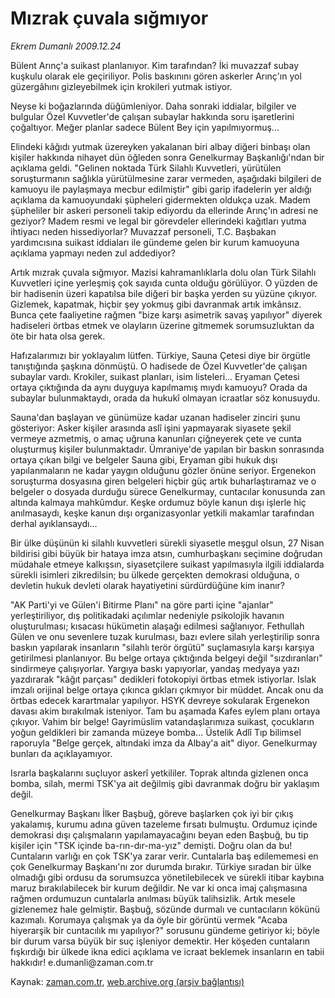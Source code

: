 # Mızrak çuvala sığmıyor

*Ekrem Dumanlı 2009.12.24*

<tr><td class="metin" colspan="2" style="padding-top: 20px; padding-left: 5px; ">Bülent Arınç'a suikast planlanıyor. Kim tarafından? İki muvazzaf subay kuşkulu olarak ele geçiriliyor. Polis baskınını gören askerler Arınç'ın yol güzergâhını gizleyebilmek için krokileri yutmak istiyor.</td></tr><tr><td class="metin" colspan="2" style="padding-top: 20px; padding-left: 5px; "><p>Neyse ki boğazlarında düğümleniyor. Daha sonraki iddialar, bilgiler ve bulgular Özel Kuvvetler'de çalışan subaylar hakkında soru işaretlerini çoğaltıyor. Meğer planlar sadece Bülent Bey için yapılmıyormuş...
<p>Elindeki kâğıdı yutmak üzereyken yakalanan biri albay diğeri binbaşı olan kişiler hakkında nihayet dün öğleden sonra Genelkurmay Başkanlığı'ndan bir açıklama geldi. "Gelinen noktada Türk Silahlı Kuvvetleri, yürütülen soruşturmanın sağlıkla yürütülmesine zarar vermeden, aşağıdaki bilgileri de kamuoyu ile paylaşmaya mecbur edilmiştir" gibi garip ifadelerin yer aldığı açıklama da kamuoyundaki şüpheleri gidermekten oldukça uzak. Madem şüpheliler bir askeri personeli takip ediyordu da ellerinde Arınç'ın adresi ne geziyor? Madem resmi ve legal bir görevdeler ellerindeki kağıtları yutma ihtiyacı neden hissediyorlar? Muvazzaf personeli, T.C. Başbakan yardımcısına suikast iddiaları ile gündeme gelen bir kurum kamuoyuna açıklama yapmayı neden zul addediyor?
<p>Artık mızrak çuvala sığmıyor. Mazisi kahramanlıklarla dolu olan Türk Silahlı Kuvvetleri içine yerleşmiş çok sayıda cunta olduğu görülüyor. O yüzden de bir hadisenin üzeri kapatılsa bile diğeri bir başka yerden su yüzüne çıkıyor. Gizlemek, kapatmak, hiçbir şey yokmuş gibi davranmak artık imkânsız. Bunca çete faaliyetine rağmen "bize karşı asimetrik savaş yapılıyor" diyerek hadiseleri örtbas etmek ve olayların üzerine gitmemek sorumsuzluktan da öte bir hata olsa gerek.
<p>Hafızalarımızı bir yoklayalım lütfen. Türkiye, Sauna Çetesi diye bir örgütle tanıştığında şaşkına dönmüştü. O hadisede de Özel Kuvvetler'de çalışan subaylar vardı. Krokiler, suikast planları, isim listeleri... Eryaman Çetesi ortaya çıktığında da aynı duyguya kapılmamış mıydı kamuoyu? Orada da subaylar bulunmaktaydı, orada da hukukî olmayan icraatlar söz konusuydu.
<p>Sauna'dan başlayan ve günümüze kadar uzanan hadiseler zinciri şunu gösteriyor: Asker kişiler arasında aslî işini yapmayarak siyasete şekil vermeye azmetmiş, o amaç uğruna kanunları çiğneyerek çete ve cunta oluşturmuş kişiler bulunmaktadır. Ümraniye'de yapılan bir baskın sonrasında ortaya çıkan bilgi ve belgeler Sauna gibi, Eryaman gibi hukuk dışı yapılanmaların ne kadar yaygın olduğunu gözler önüne seriyor. Ergenekon soruşturma dosyasına giren belgeleri hiçbir güç artık buharlaştıramaz ve o belgeler o dosyada durduğu sürece Genelkurmay, cuntacılar konusunda zan altında kalmaya mahkûmdur. Keşke ordumuz böyle kanun dışı işlerle hiç anılmasaydı, keşke kanun dışı organizasyonlar yetkili makamlar tarafından derhal ayıklansaydı...
<p>Bir ülke düşünün ki silahlı kuvvetleri sürekli siyasetle meşgul olsun, 27 Nisan bildirisi gibi büyük bir hataya imza atsın, cumhurbaşkanı seçimine doğrudan müdahale etmeye kalkışsın, siyasetçilere suikast yapılmasıyla ilgili iddialarda sürekli isimleri zikredilsin; bu ülkede gerçekten demokrasi olduğuna, o devletin hukuk devleti olarak hayatiyetini sürdürdüğüne kim inanır?
<p>"AK Parti'yi ve Gülen'i Bitirme Planı" na göre parti içine "ajanlar" yerleştiriliyor, dış politikadaki açılımlar nedeniyle psikolojik havanın oluşturulması; kısacası hükümetin alaşağı edilmesi sağlanıyor. Fethullah Gülen ve onu sevenlere tuzak kurulması, bazı evlere silah yerleştirilip sonra baskın yapılarak insanların "silahlı terör örgütü" suçlamasıyla karşı karşıya getirilmesi planlanıyor. Bu belge ortaya çıktığında belgeyi değil "sızdıranları" sindirmeye çalışıyorlar. Yargıya baskı yapıyorlar, yandaş medyaya yazı yazdırarak "kâğıt parçası" dedikleri fotokopiyi örtbas etmek istiyorlar. Islak imzalı orijinal belge ortaya çıkınca gıkları çıkmıyor bir müddet. Ancak onu da örtbas edecek karartmalar yapılıyor. HSYK devreye sokularak Ergenekon davası akim bırakılmak isteniyor. Tam bu aşamada Kafes eylem planı ortaya çıkıyor. Vahim bir belge! Gayrimüslim vatandaşlarımıza suikast, çocukların yoğun geldikleri bir zamanda müzeye bomba... Üstelik Adlî Tıp bilimsel raporuyla "Belge gerçek, altındaki imza da Albay'a ait" diyor. Genelkurmay bunları da açıklayamıyor.
<p>Israrla başkalarını suçluyor askerî yetkililer. Toprak altında gizlenen onca bomba, silah, mermi TSK'ya ait değilmiş gibi davranmak doğru bir yaklaşım değil.
<p>Genelkurmay Başkanı İlker Başbuğ, göreve başlarken çok iyi bir çıkış yakalamış, kurumu adına güven tazeleme fırsatı bulmuştu. Ordumuz içinde demokrasi dışı çalışmaların yapılamayacağını beyan eden Başbuğ, bu tip kişiler için "TSK içinde ba-rın-dır-ma-yız" demişti. Doğru olan da bu! Cuntaların varlığı en çok TSK'ya zarar verir. Cuntalarla baş edilememesi en çok Genelkurmay Başkanı'nı zor durumda bırakır. Türkiye sıradan bir ülke olmadığı gibi ordusu da sorumsuzca yönetilebilecek ve sürekli itibar kaybına maruz bırakılabilecek bir kurum değildir. Ne var ki onca imaj çalışmasına rağmen ordumuzun cuntalarla anılması büyük talihsizlik. Artık mesele gizlenemez hale gelmiştir. Başbuğ, sözünde durmalı ve cuntacıların kökünü kazımalı. Korumaya çalışmak ya da öyle bir görüntü vermek "Acaba hiyerarşik bir cuntacılık mı yapılıyor?" sorusunu gündeme getiriyor ki; böyle bir durum varsa büyük bir suç işleniyor demektir. Her köşeden cuntaların fışkırdığı bir ülkede ikna edici açıklama ve icraat beklemek insanların en tabii hakkıdır! e.dumanli@zaman.com.tr<br/></p></p></p></p></p></p></p></p></p></td></tr>

Kaynak: [zaman.com.tr](http://zaman.com.tr/yazar.do?yazino=931288), [web.archive.org (arşiv bağlantısı)](http://web.archive.org/web/20100116115945/http://zaman.com.tr:80/yazar.do?yazino=931288)
